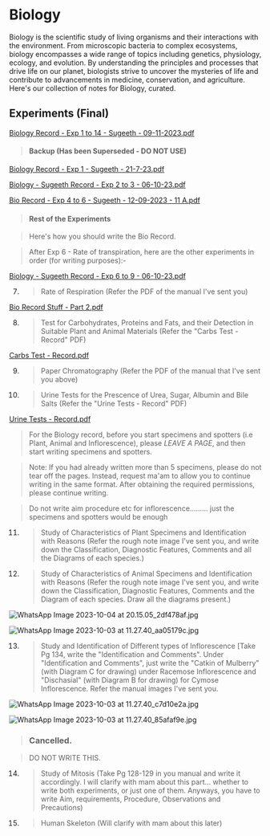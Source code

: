 # Biology

Biology is the scientific study of living organisms and their interactions with the environment. From microscopic bacteria to complex ecosystems, biology encompasses a wide range of topics including genetics, physiology, ecology, and evolution. By understanding the principles and processes that drive life on our planet, biologists strive to uncover the mysteries of life and contribute to advancements in medicine, conservation, and agriculture. Here's our collection of notes for Biology, curated.

## Experiments (Final)

[Biology Record - Exp 1 to 14 - Sugeeth - 09-11-2023.pdf](https://drive.google.com/file/d/17m2s1UCkNQ\_6ysyBoH2C0NoIpI4QpEe3/view?usp=drive\_link)

> #### Backup (Has been Superseded - DO NOT USE)

[Biology Record - Exp 1 - Sugeeth - 21-7-23.pdf](https://res.craft.do/user/full/34ae8ebc-d508-7305-20e2-17e06364862c/doc/3491F8B8-527B-4029-A8C5-FBF1AF7CCE2D/1ab0eb6b-0612-9944-04eb-6430301a9cc7)

[Biology - Sugeeth Record - Exp 2 to 3 - 06-10-23.pdf](https://drive.google.com/file/d/1945bC0dnJGitn\_o0EdV\_myFwrg7UYOdj/view?usp=drive\_link)

[Bio Record - Exp 4 to 6 - Sugeeth - 12-09-2023 - 11 A.pdf](https://drive.google.com/file/d/1FV6-G46MoRGEFTcfJjISnXkuwN84Q8vU/view?usp=drive\_link)

> #### Rest of the Experiments

> Here's how you should write the Bio Record.

> After Exp 6 - Rate of transpiration, here are the other experiments in order (for writing purposes):-

[Biology - Sugeeth Record - Exp 6 to 9 - 06-10-23.pdf](https://drive.google.com/file/d/1wH3JpQuHusN2Vsq5I6-dGvvF5uhYK\_xA/view?usp=drive\_link)

7. > Rate of Respiration (Refer the PDF of the manual I've sent you)

[Bio Record Stuff - Part 2.pdf](https://res.craft.do/user/full/34ae8ebc-d508-7305-20e2-17e06364862c/doc/3491F8B8-527B-4029-A8C5-FBF1AF7CCE2D/0f05e965-9e7e-2cf7-2a65-31d075cfa4af)

8. > Test for Carbohydrates, Proteins and Fats, and their Detection in Suitable Plant and Animal Materials (Refer the "Carbs Test - Record" PDF)

[Carbs Test - Record.pdf](https://res.craft.do/user/full/34ae8ebc-d508-7305-20e2-17e06364862c/a2e72a7c-84b2-dc7e-4a42-228c00a18927/ML74n9TmodAgUtJPxFgI7yFZRhyXY6VvoxpNRfSTxu0z/Carbs%20Test%20-%20Record.pdf)

9. > Paper Chromatography (Refer the PDF of the manual that I've sent you above)
10. > Urine Tests for the Prescence of Urea, Sugar, Albumin and Bile Salts (Refer the "Urine Tests - Record" PDF)

[Urine Tests - Record.pdf](https://res.craft.do/user/full/34ae8ebc-d508-7305-20e2-17e06364862c/649D3987-7468-4AE8-8B0B-651BA948F19A\_2/N4yWwx4zMztzylbuXiPO96vWUO0qxvMgeLNTazoQY9Yz/Urine%20Tests%20-%20%20Record.pdf)

> For the Biology record, before you start specimens and spotters (i.e Plant, Animal and Inflorescence), please _LEAVE A PAGE_, and then start writing specimens and spotters.

> Note: If you had already written more than 5 specimens, please do not tear off the pages. Instead, request ma'am to allow you to continue writing in the same format. After obtaining the required permissions, please continue writing.

> Do not write aim procedure etc for inflorescence......... just the specimens and spotters would be enough

11. > Study of Characteristics of Plant Specimens and Identification with Reasons (Refer the rough note image I've sent you, and write down the Classification, Diagnostic Features, Comments and all the Diagrams of each species.)
12. > Study of Characteristics of Animal Specimens and Identification with Reasons (Refer the rough note image I've sent you, and write down the Classification, Diagnostic Features, Comments and the Diagram of each species. Draw all the diagrams present.)

![WhatsApp Image 2023-10-04 at 20.15.05\_2df478af.jpg](https://res.craft.do/user/full/34ae8ebc-d508-7305-20e2-17e06364862c/doc/6aedab5d-852e-43ec-9705-d705d0d442ca/e8d039de-245f-4949-aaef-17bd16bc8686)

![WhatsApp Image 2023-10-03 at 11.27.40\_aa05179c.jpg](https://res.craft.do/user/full/34ae8ebc-d508-7305-20e2-17e06364862c/doc/3491F8B8-527B-4029-A8C5-FBF1AF7CCE2D/895bd34d-c687-e176-3364-77c5e5b2394f)

13. > Study and Identification of Different types of Inflorescence \[Take Pg 134, write the "Identification and Comments". Under "Identification and Comments", just write the "Catkin of Mulberry" (with Diagram C for drawing) under Racemose Inflorescence and "Dischasial" (with Diagram B for drawing) for Cymose Inflorescence. Refer the manual images I've sent you.

![WhatsApp Image 2023-10-03 at 11.27.40\_c7d10e2a.jpg](https://res.craft.do/user/full/34ae8ebc-d508-7305-20e2-17e06364862c/doc/3491F8B8-527B-4029-A8C5-FBF1AF7CCE2D/6961725d-1ed0-8a3b-361f-b227ed56ac08)

![WhatsApp Image 2023-10-03 at 11.27.40\_85afaf9e.jpg](https://res.craft.do/user/full/34ae8ebc-d508-7305-20e2-17e06364862c/doc/3491F8B8-527B-4029-A8C5-FBF1AF7CCE2D/a7fef265-21ec-c364-0b65-2ced3897e7b1)

> ### Cancelled.

> DO NOT WRITE THIS.

14. > Study of Mitosis (Take Pg 128-129 in you manual and write it accordingly. I will clarify with mam about this part... whether to write both experiments, or just one of them. Anyways, you have to write Aim, requirements, Procedure, Observations and Precautions)
15. > Human Skeleton (Will clarify with mam about this later)

